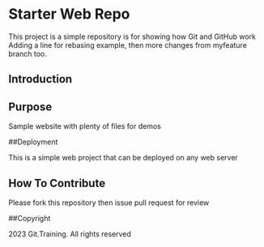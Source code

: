 # Starter Web Repo

This project is a simple repository is for showing how Git and GitHub work
Adding a line for rebasing example, then more changes from myfeature branch too.

## Introduction

## Purpose

Sample website with plenty of files for demos

##Deployment

This is a simple web project that can be deployed on any web server

## How To Contribute

Please fork this repository then issue pull request for review

##Copyright

2023 Git.Training. All rights reserved